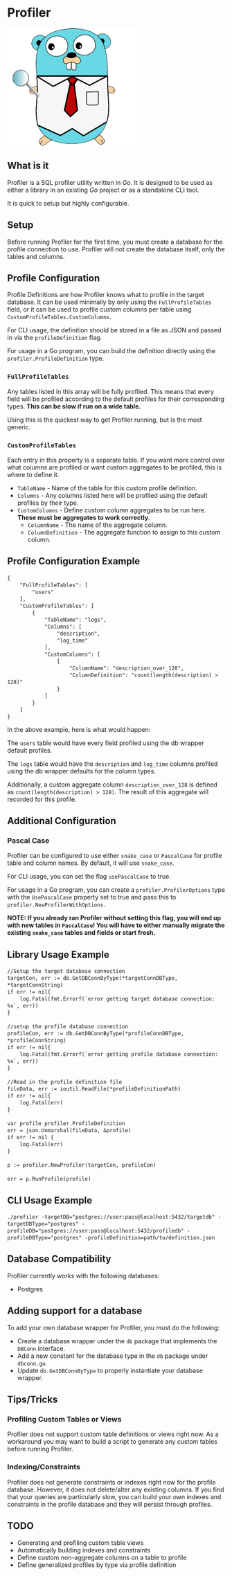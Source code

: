 # Profiler
![Profiler Logo](profiler_logo.png)

## What is it
Profiler is a SQL profiler utility written in _Go_.  It is designed to be used as either a library in an existing _Go_ project or as a standalone CLI tool.

It is quick to setup but highly configurable.

## Setup
Before running Profiler for the first time, you must create a database for the profile connection to use.  Profiler will not create the database itself, only the tables and columns.

## Profile Configuration 
Profile Definitions are how Profiler knows what to profile in the target database.  It can be used minimally by only using the `FullProfileTables` field, or it can be used to profile custom columns per table using `CustomProfileTables.CustomColumns`.

For CLI usage, the definition should be stored in a file as JSON and passed in via the `profileDefinition` flag.

For usage in a Go program, you can build the definition directly using the `profiler.ProfileDefinition` type.

### `FullProfileTables`
Any tables listed in this array will be fully profiled.  This means that every field will be profiled according to the default profiles for their corresponding types.  **This can be slow if run on a wide table.**

Using this is the quickest way to get Profiler running, but is the most generic.

### `CustomProfileTables`
Each entry in this property is a separate table.  If you want more control over what columns are profiled or want custom aggregates to be profiled, this is where to define it.

- `TableName` - Name of the table for this custom profile definition.
- `Columns` - Any columns listed here will be profiled using the default profiles by their type.
- `CustomColumns` - Define custom column aggregates to be run here.  **These must be aggregates to work correctly**.
    - `ColumnName` - The name of the aggregate column.
    - `ColumnDefinition` - The aggregate function to assign to this custom column.

## Profile Configuration Example
```
{
    "FullProfileTables": [
        "users"
    ],
    "CustomProfileTables": [
        {
            "TableName": "logs",
            "Columns": [
                "description",
                "log_time"
            ],
            "CustomColumns": [
                {
                    "ColumnName": "description_over_128",
                    "ColumnDefinition": "count(length(description) > 128)"
                }
            ]
        }
    ]
}
```

In the above example, here is what would happen:

The `users` table would have every field profiled using the db wrapper default profiles.

The `logs` table would have the `description` and `log_time` columns profiled using the db wrapper defaults for the column types.

Additionally, a custom aggregate column `description_over_128` is defined as `count(length(description) > 128)`.  The result of this aggregate will recorded for this profile.

## Additional Configuration
### Pascal Case
Profiler can be configured to use either `snake_case` or `PascalCase` for profile table and column names.  By default, it will use `snake_case`.

For CLI usage, you can set the flag `usePascalCase` to true.

For usage in a Go program, you can create a `profiler.ProfilerOptions` type with the `UsePascalCase` property set to true and pass this to `profiler.NewProfilerWithOptions`.

**NOTE: If you already ran Profiler without setting this flag, you will end up with new tables in `PascalCase`!  You will have to either manually migrate the existing `snake_case` tables and fields or start fresh.**

## Library Usage Example
```
//Setup the target database connection
targetCon, err := db.GetDBConnByType(*targetConnDBType, *targetConnString)
if err != nil{
    log.Fatal(fmt.Errorf(`error getting target database connection: %v`, err))
}

//setup the profile database connection
profileCon, err := db.GetDBConnByType(*profileConnDBType, *profileConnString)
if err != nil{
    log.Fatal(fmt.Errorf(`error getting profile database connection: %v`, err))
}

//Read in the profile definition file
fileData, err := ioutil.ReadFile(*profileDefinitionPath)
if err != nil{
    log.Fatal(err)
}

var profile profiler.ProfileDefinition
err = json.Unmarshal(fileData, &profile)
if err != nil {
    log.Fatal(err)
}

p := profiler.NewProfiler(targetCon, profileCon)

err = p.RunProfile(profile)
```

## CLI Usage Example
```
./profiler -targetDB="postgres://user:pass@localhost:5432/targetdb" -targetDBType="postgres" -profileDB="postgres://user:pass@localhost:5432/profiledb" -profileDBType="postgres" -profileDefinition=path/to/definition.json
```

## Database Compatibility
Profiler currently works with the following databases:
- Postgres

## Adding support for a database
To add your own database wrapper for Profiler, you must do the following:
- Create a database wrapper under the `db` package that implements the `DBConn` interface.
- Add a new constant for the database type in the `db` package under `dbconn.go`.
- Update `db.GetDBConnByType` to properly instantiate your database wrapper.

## Tips/Tricks
### Profiling Custom Tables or Views
Profiler does not support custom table definitions or views right now.  As a workaround you may want to build a script to generate any custom tables before running Profiler.

### Indexing/Constraints
Profiler does not generate constraints or indexes right now for the profile database.  However, it does not delete/alter any existing columns.  If you find that your queries are particularly slow, you can build your own indexes and constraints in the profile database and they will persist through profiles.

## TODO
- Generating and profiling custom table views
- Automatically building indexes and constraints
- Define custom non-aggregate columns on a table to profile
- Define generalized profiles by type via profile definition